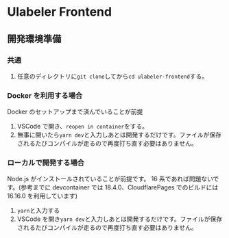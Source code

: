 # Ulabeler Frontend

## 開発環境準備

### 共通

1. 任意のディレクトリに`git clone`してから`cd ulabeler-frontend`する。

### Docker を利用する場合

Docker のセットアップまで済んでいることが前提

1. VSCode で開き、`reopen in container`をする。
1. 無事に開いたら`yarn dev`と入力しあとは開発するだけです。ファイルが保存されるたびコンパイルが走るので再度打ち直す必要はありません。

### ローカルで開発する場合

Node.js がインストールされていることが前提です。
16 系であれば問題ないです。(参考までに devcontainer では 18.4.0、CloudflarePages でのビルドには 16.16.0 を利用しています)

1. `yarn`と入力する
1. VSCode を開き`yarn dev`と入力しあとは開発するだけです。ファイルが保存されるたびコンパイルが走るので再度打ち直す必要はありません。
